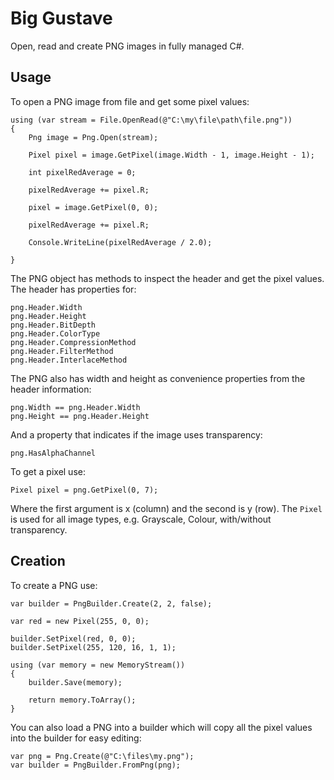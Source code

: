 # Big Gustave #

Open, read and create PNG images in fully managed C#.

## Usage ##

To open a PNG image from file and get some pixel values:

    using (var stream = File.OpenRead(@"C:\my\file\path\file.png"))
    {
        Png image = Png.Open(stream);

        Pixel pixel = image.GetPixel(image.Width - 1, image.Height - 1);

        int pixelRedAverage = 0;

        pixelRedAverage += pixel.R;

        pixel = image.GetPixel(0, 0);

        pixelRedAverage += pixel.R;

        Console.WriteLine(pixelRedAverage / 2.0);       
        
    }

The PNG object has methods to inspect the header and get the pixel values. The header has properties for:

    png.Header.Width
    png.Header.Height
    png.Header.BitDepth
    png.Header.ColorType
    png.Header.CompressionMethod
    png.Header.FilterMethod
    png.Header.InterlaceMethod

The PNG also has width and height as convenience properties from the header information:

    png.Width == png.Header.Width
    png.Height == png.Header.Height

And a property that indicates if the image uses transparency:

    png.HasAlphaChannel

To get a pixel use:

    Pixel pixel = png.GetPixel(0, 7);

Where the first argument is x (column) and the second is y (row). The `Pixel` is used for all image types, e.g. Grayscale, Colour, with/without transparency.

## Creation ##

To create a PNG use:

    var builder = PngBuilder.Create(2, 2, false);

    var red = new Pixel(255, 0, 0);

    builder.SetPixel(red, 0, 0);
    builder.SetPixel(255, 120, 16, 1, 1);

    using (var memory = new MemoryStream())
    {
        builder.Save(memory);
        
        return memory.ToArray();
    }

You can also load a PNG into a builder which will copy all the pixel values into the builder for easy editing:

    var png = Png.Create(@"C:\files\my.png");
    var builder = PngBuilder.FromPng(png);